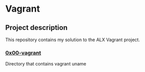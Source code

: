 # Vagrant

## Project description

This repository contains my solution to the ALX Vagrant project.

### [0x00-vagrant](https://github.com/ezraakankwasa/zero_day/tree/master/0x00-vagrant)
Directory that contains vagrant uname
